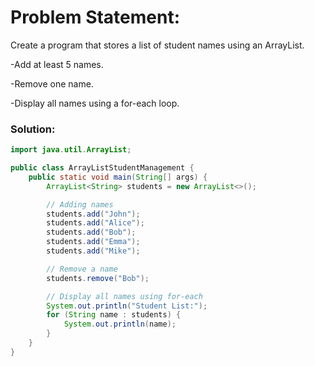 # Problem Statement:
Create a program that stores a list of student names using an ArrayList.

-Add at least 5 names.

-Remove one name.

-Display all names using a for-each loop.

### Solution:
```java
import java.util.ArrayList;

public class ArrayListStudentManagement {
    public static void main(String[] args) {
        ArrayList<String> students = new ArrayList<>();

        // Adding names
        students.add("John");
        students.add("Alice");
        students.add("Bob");
        students.add("Emma");
        students.add("Mike");

        // Remove a name
        students.remove("Bob");

        // Display all names using for-each
        System.out.println("Student List:");
        for (String name : students) {
            System.out.println(name);
        }
    }
}

```
